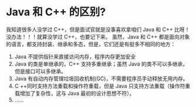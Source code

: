 # Java 和 C++ 的区别?
我知道很多人没学过 C++，但是面试官就是没事喜欢拿咱们 Java 和 C++ 比呀！没办法！！！就算没学过 C++，也要记下来。
虽然，Java 和 C++ 都是面向对象的语言，都支持封装、继承和多态，但是，它们还是有挺多不相同的地方：
1. Java 不提供指针来直接访问内存，程序内存更加安全
2. Java 的类是单继承的，C++ 支持多重继承；虽然 Java 的类不可以多继承，但是接口可以多继承。
3. Java 有自动内存管理垃圾回收机制(GC)，不需要程序员手动释放无用内存。
4. C ++同时支持方法重载和操作符重载，但是 Java 只支持方法重载（操作符重载增加了复杂性，这与 Java 最初的设计思想不符）。
5. ......

